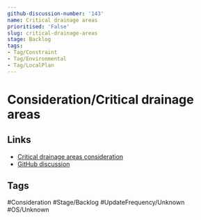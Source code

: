 ```yaml
---
github-discussion-number: '143'
name: Critical drainage areas
prioritised: 'False'
slug: critical-drainage-areas
stage: Backlog
tags:
- Tag/Constraint
- Tag/Environmental
- Tag/LocalPlan
---
```


# Consideration/Critical drainage areas



## Links

* [Critical drainage areas consideration](https://design.planning.data.gov.uk/planning-consideration/critical-drainage-areas)
* [GitHub discussion](https://github.com/digital-land/data-standards-backlog/discussions/143)

## Tags

#Consideration #Stage/Backlog #UpdateFrequency/Unknown #OS/Unknown